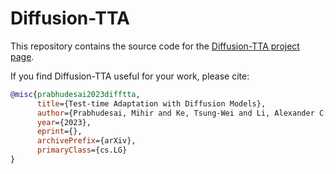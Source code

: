 # Diffusion-TTA

This repository contains the source code for the [Diffusion-TTA project page](https://diffusion-tta.github.io/).

If you find Diffusion-TTA useful for your work, please cite:

```bibtex
@misc{prabhudesai2023difftta,
      title={Test-time Adaptation with Diffusion Models},
      author={Prabhudesai, Mihir and Ke, Tsung-Wei and Li, Alexander C. and Pathak, Deepak and Fragkiadaki, Katerina},
      year={2023},
      eprint={},
      archivePrefix={arXiv},
      primaryClass={cs.LG}
}
```
